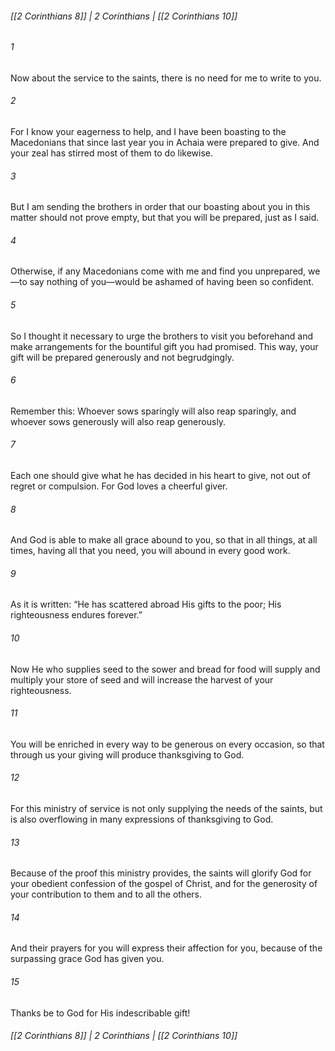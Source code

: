 ###### [[2 Corinthians 8]] | 2 Corinthians | [[2 Corinthians 10]]

###### 1
Now about the service to the saints, there is no need for me to write to you.
###### 2
For I know your eagerness to help, and I have been boasting to the Macedonians that since last year you in Achaia were prepared to give. And your zeal has stirred most of them to do likewise.
###### 3
But I am sending the brothers in order that our boasting about you in this matter should not prove empty, but that you will be prepared, just as I said.
###### 4
Otherwise, if any Macedonians come with me and find you unprepared, we—to say nothing of you—would be ashamed of having been so confident.
###### 5
So I thought it necessary to urge the brothers to visit you beforehand and make arrangements for the bountiful gift you had promised. This way, your gift will be prepared generously and not begrudgingly.
###### 6
Remember this: Whoever sows sparingly will also reap sparingly, and whoever sows generously will also reap generously.
###### 7
Each one should give what he has decided in his heart to give, not out of regret or compulsion. For God loves a cheerful giver.
###### 8
And God is able to make all grace abound to you, so that in all things, at all times, having all that you need, you will abound in every good work.
###### 9
As it is written: “He has scattered abroad His gifts to the poor; His righteousness endures forever.”
###### 10
Now He who supplies seed to the sower and bread for food will supply and multiply your store of seed and will increase the harvest of your righteousness.
###### 11
You will be enriched in every way to be generous on every occasion, so that through us your giving will produce thanksgiving to God.
###### 12
For this ministry of service is not only supplying the needs of the saints, but is also overflowing in many expressions of thanksgiving to God.
###### 13
Because of the proof this ministry provides, the saints will glorify God for your obedient confession of the gospel of Christ, and for the generosity of your contribution to them and to all the others.
###### 14
And their prayers for you will express their affection for you, because of the surpassing grace God has given you.
###### 15
Thanks be to God for His indescribable gift!

###### [[2 Corinthians 8]] | 2 Corinthians | [[2 Corinthians 10]]

